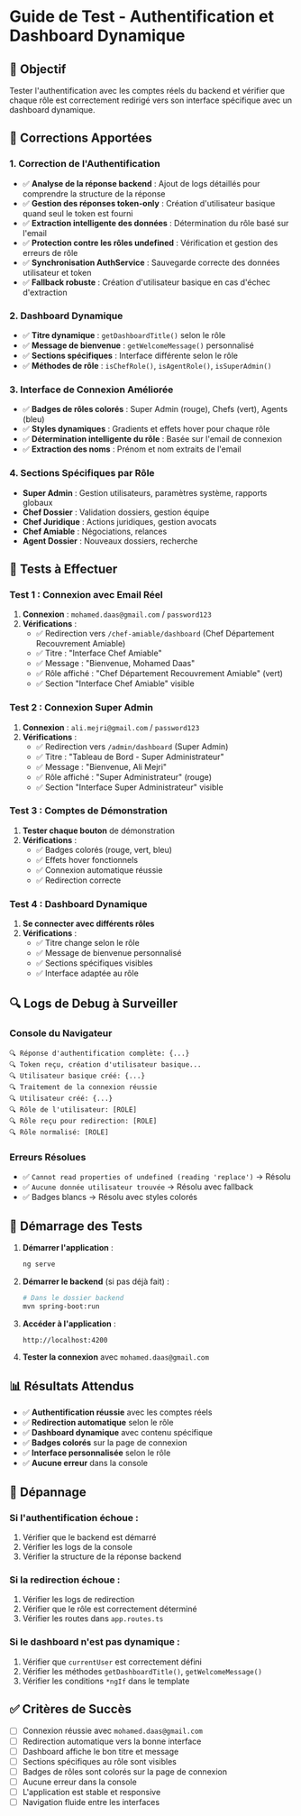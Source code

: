 # Guide de Test - Authentification et Dashboard Dynamique

## 🎯 Objectif
Tester l'authentification avec les comptes réels du backend et vérifier que chaque rôle est correctement redirigé vers son interface spécifique avec un dashboard dynamique.

## 🔧 Corrections Apportées

### 1. **Correction de l'Authentification**
- ✅ **Analyse de la réponse backend** : Ajout de logs détaillés pour comprendre la structure de la réponse
- ✅ **Gestion des réponses token-only** : Création d'utilisateur basique quand seul le token est fourni
- ✅ **Extraction intelligente des données** : Détermination du rôle basé sur l'email
- ✅ **Protection contre les rôles undefined** : Vérification et gestion des erreurs de rôle
- ✅ **Synchronisation AuthService** : Sauvegarde correcte des données utilisateur et token
- ✅ **Fallback robuste** : Création d'utilisateur basique en cas d'échec d'extraction

### 2. **Dashboard Dynamique**
- ✅ **Titre dynamique** : `getDashboardTitle()` selon le rôle
- ✅ **Message de bienvenue** : `getWelcomeMessage()` personnalisé
- ✅ **Sections spécifiques** : Interface différente selon le rôle
- ✅ **Méthodes de rôle** : `isChefRole()`, `isAgentRole()`, `isSuperAdmin()`

### 3. **Interface de Connexion Améliorée**
- ✅ **Badges de rôles colorés** : Super Admin (rouge), Chefs (vert), Agents (bleu)
- ✅ **Styles dynamiques** : Gradients et effets hover pour chaque rôle
- ✅ **Détermination intelligente du rôle** : Basée sur l'email de connexion
- ✅ **Extraction des noms** : Prénom et nom extraits de l'email

### 4. **Sections Spécifiques par Rôle**
- **Super Admin** : Gestion utilisateurs, paramètres système, rapports globaux
- **Chef Dossier** : Validation dossiers, gestion équipe
- **Chef Juridique** : Actions juridiques, gestion avocats
- **Chef Amiable** : Négociations, relances
- **Agent Dossier** : Nouveaux dossiers, recherche

## 🧪 Tests à Effectuer

### **Test 1 : Connexion avec Email Réel**
1. **Connexion** : `mohamed.daas@gmail.com` / `password123`
2. **Vérifications** :
   - ✅ Redirection vers `/chef-amiable/dashboard` (Chef Département Recouvrement Amiable)
   - ✅ Titre : "Interface Chef Amiable"
   - ✅ Message : "Bienvenue, Mohamed Daas"
   - ✅ Rôle affiché : "Chef Département Recouvrement Amiable" (vert)
   - ✅ Section "Interface Chef Amiable" visible

### **Test 2 : Connexion Super Admin**
1. **Connexion** : `ali.mejri@gmail.com` / `password123`
2. **Vérifications** :
   - ✅ Redirection vers `/admin/dashboard` (Super Admin)
   - ✅ Titre : "Tableau de Bord - Super Administrateur"
   - ✅ Message : "Bienvenue, Ali Mejri"
   - ✅ Rôle affiché : "Super Administrateur" (rouge)
   - ✅ Section "Interface Super Administrateur" visible

### **Test 3 : Comptes de Démonstration**
1. **Tester chaque bouton** de démonstration
2. **Vérifications** :
   - ✅ Badges colorés (rouge, vert, bleu)
   - ✅ Effets hover fonctionnels
   - ✅ Connexion automatique réussie
   - ✅ Redirection correcte

### **Test 4 : Dashboard Dynamique**
1. **Se connecter avec différents rôles**
2. **Vérifications** :
   - ✅ Titre change selon le rôle
   - ✅ Message de bienvenue personnalisé
   - ✅ Sections spécifiques visibles
   - ✅ Interface adaptée au rôle

## 🔍 Logs de Debug à Surveiller

### **Console du Navigateur**
```
🔍 Réponse d'authentification complète: {...}
🔍 Token reçu, création d'utilisateur basique...
🔍 Utilisateur basique créé: {...}
🔍 Traitement de la connexion réussie
🔍 Utilisateur créé: {...}
🔍 Rôle de l'utilisateur: [ROLE]
🔍 Rôle reçu pour redirection: [ROLE]
🔍 Rôle normalisé: [ROLE]
```

### **Erreurs Résolues**
- ✅ `Cannot read properties of undefined (reading 'replace')` → Résolu
- ✅ `Aucune donnée utilisateur trouvée` → Résolu avec fallback
- ✅ Badges blancs → Résolu avec styles colorés

## 🚀 Démarrage des Tests

1. **Démarrer l'application** :
   ```bash
   ng serve
   ```

2. **Démarrer le backend** (si pas déjà fait) :
   ```bash
   # Dans le dossier backend
   mvn spring-boot:run
   ```

3. **Accéder à l'application** :
   ```
   http://localhost:4200
   ```

4. **Tester la connexion** avec `mohamed.daas@gmail.com`

## 📊 Résultats Attendus

- ✅ **Authentification réussie** avec les comptes réels
- ✅ **Redirection automatique** selon le rôle
- ✅ **Dashboard dynamique** avec contenu spécifique
- ✅ **Badges colorés** sur la page de connexion
- ✅ **Interface personnalisée** selon le rôle
- ✅ **Aucune erreur** dans la console

## 🔧 Dépannage

### **Si l'authentification échoue** :
1. Vérifier que le backend est démarré
2. Vérifier les logs de la console
3. Vérifier la structure de la réponse backend

### **Si la redirection échoue** :
1. Vérifier les logs de redirection
2. Vérifier que le rôle est correctement déterminé
3. Vérifier les routes dans `app.routes.ts`

### **Si le dashboard n'est pas dynamique** :
1. Vérifier que `currentUser` est correctement défini
2. Vérifier les méthodes `getDashboardTitle()`, `getWelcomeMessage()`
3. Vérifier les conditions `*ngIf` dans le template

## ✅ Critères de Succès

- [ ] Connexion réussie avec `mohamed.daas@gmail.com`
- [ ] Redirection automatique vers la bonne interface
- [ ] Dashboard affiche le bon titre et message
- [ ] Sections spécifiques au rôle sont visibles
- [ ] Badges de rôles sont colorés sur la page de connexion
- [ ] Aucune erreur dans la console
- [ ] L'application est stable et responsive
- [ ] Navigation fluide entre les interfaces
